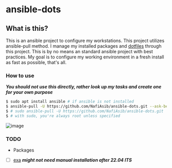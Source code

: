 # ansible-dots

## What is this?
This is an ansible project to configure my workstations. This project utilizes ansible-pull method. I manage my installed packages and [dotfiles](https://github.com/NafiAsib/dotfiles) through this project. This is by no means an standard ansible project with best practices. My goal is to configure my working environment in a fresh install as fast as possible, that's all.

### How to use
***You should not use this directly, rather look up my tasks and create one for your own purpose***
```bash
$ sudo apt install ansible # if ansible is not installed
$ ansible-pull -U https://github.com/NafiAsib/ansible-dots.git --ask-become-pass
$ # sudo ansible-pull -U https://github.com/NafiAsib/ansible-dots.git
$ # with sudo, you're always root unless specified
```
![image](https://user-images.githubusercontent.com/38901581/127496564-7360f7cb-5130-427f-96e0-d58602ea2e98.png)

### TODO
* Packages
- [ ] [exa](https://the.exa.website/install/linux#manual) ***might not need manual installation after 22.04 lTS***
